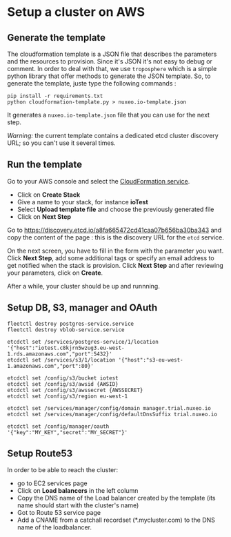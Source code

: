 # Setup a cluster on AWS

## Generate the template

The cloudformation template is a JSON file that describes the parameters and the resources to provision. Since it's JSON it's not easy to debug or comment. In order to deal with that, we use `troposphere` which is a simple python library that offer methods to generate the JSON template. So, to generate the template, juste type the following commands :

    pip install -r requirements.txt
    python cloudformation-template.py > nuxeo.io-template.json


It generates a `nuxeo.io-template.json` file that you can use for the next step.

*Warning:* the current template contains a dedicated etcd cluster discovery URL; so you can't use it several times.


## Run the template

Go to your AWS console and select the [CloudFormation service](https://console.aws.amazon.com/cloudformation/home).

  * Click on **Create Stack**
  * Give a name to your stack, for instance **ioTest**
  * Select **Upload template file** and choose the previously generated file
  * Click on **Next Step**

Go to https://discovery.etcd.io/a8fa665472cd41caa07b656ba30ba343 and copy the content of the page : this is the discovery URL for the `etcd` service.

On the next screen, you have to fill in the form with the parameter you want. Click **Next Step**, add some additional tags or specify an email address to get notified when the stack is provision. Click **Next Step** and after reviewing your parameters, click on **Create**.

After a while, your cluster should be up and runnning.

## Setup DB, S3, manager and OAuth

    fleetctl destroy postgres-service.service
    fleetctl destroy vblob-service.service

    etcdctl set /services/postgres-service/1/location '{"host":"iotest.c8kjrn5wzug3.eu-west-1.rds.amazonaws.com","port":5432}'
    etcdctl set /services/s3/1/location '{"host":"s3-eu-west-1.amazonaws.com","port":80}'

    etcdctl set /config/s3/bucket iotest
    etcdctl set /config/s3/awsid {AWSID}
    etcdctl set /config/s3/awssecret {AWSSECRET}
    etcdctl set /config/s3/region eu-west-1

    etcdctl set /services/manager/config/domain manager.trial.nuxeo.io
    etcdctl set /services/manager/config/defaultDnsSuffix trial.nuxeo.io

    etcdctl set /config/manager/oauth '{"key":"MY_KEY","secret":"MY_SECRET"}'

## Setup Route53

In order to be able to reach the cluster:

  * go to EC2 services page
  * Click on **Load balancers** in the left column
  * Copy the DNS name of the Load balancer created by the template (its name should start with the cluster's name)
  * Got to Route 53 service page
  * Add a CNAME from a catchall recordset (*.mycluster.com) to the DNS name of the loadbalancer.
